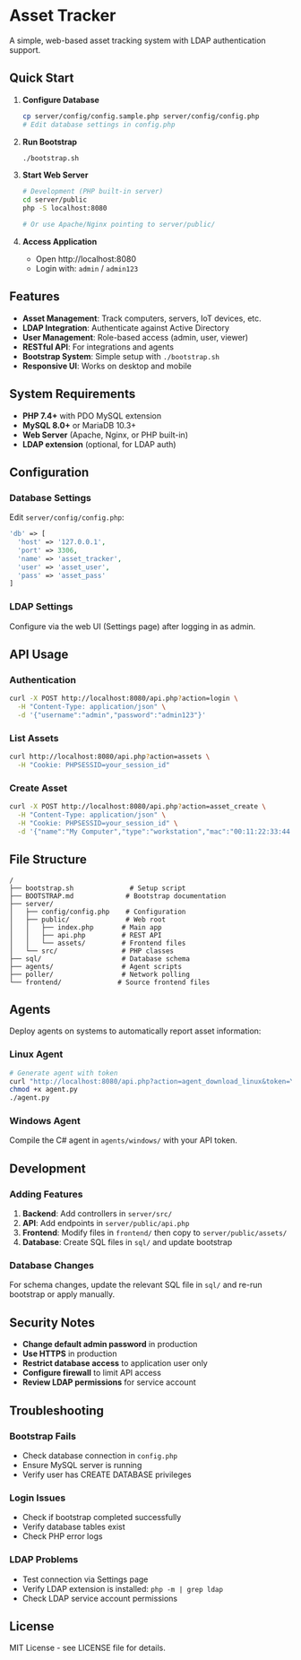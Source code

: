 # Asset Tracker

A simple, web-based asset tracking system with LDAP authentication support.

## Quick Start

1. **Configure Database**
   ```bash
   cp server/config/config.sample.php server/config/config.php
   # Edit database settings in config.php
   ```

2. **Run Bootstrap**
   ```bash
   ./bootstrap.sh
   ```

3. **Start Web Server**
   ```bash
   # Development (PHP built-in server)
   cd server/public
   php -S localhost:8080
   
   # Or use Apache/Nginx pointing to server/public/
   ```

4. **Access Application**
   - Open http://localhost:8080
   - Login with: `admin` / `admin123`

## Features

- **Asset Management**: Track computers, servers, IoT devices, etc.
- **LDAP Integration**: Authenticate against Active Directory
- **User Management**: Role-based access (admin, user, viewer)
- **RESTful API**: For integrations and agents
- **Bootstrap System**: Simple setup with `./bootstrap.sh`
- **Responsive UI**: Works on desktop and mobile

## System Requirements

- **PHP 7.4+** with PDO MySQL extension
- **MySQL 8.0+** or MariaDB 10.3+
- **Web Server** (Apache, Nginx, or PHP built-in)
- **LDAP extension** (optional, for LDAP auth)

## Configuration

### Database Settings
Edit `server/config/config.php`:
```php
'db' => [
  'host' => '127.0.0.1',
  'port' => 3306,
  'name' => 'asset_tracker',
  'user' => 'asset_user',
  'pass' => 'asset_pass'
]
```

### LDAP Settings
Configure via the web UI (Settings page) after logging in as admin.

## API Usage

### Authentication
```bash
curl -X POST http://localhost:8080/api.php?action=login \
  -H "Content-Type: application/json" \
  -d '{"username":"admin","password":"admin123"}'
```

### List Assets
```bash
curl http://localhost:8080/api.php?action=assets \
  -H "Cookie: PHPSESSID=your_session_id"
```

### Create Asset
```bash
curl -X POST http://localhost:8080/api.php?action=asset_create \
  -H "Content-Type: application/json" \
  -H "Cookie: PHPSESSID=your_session_id" \
  -d '{"name":"My Computer","type":"workstation","mac":"00:11:22:33:44:55"}'
```

## File Structure

```
/
├── bootstrap.sh              # Setup script
├── BOOTSTRAP.md             # Bootstrap documentation
├── server/
│   ├── config/config.php    # Configuration
│   ├── public/              # Web root
│   │   ├── index.php       # Main app
│   │   ├── api.php         # REST API
│   │   └── assets/         # Frontend files
│   └── src/                # PHP classes
├── sql/                    # Database schema
├── agents/                 # Agent scripts
├── poller/                 # Network polling
└── frontend/              # Source frontend files
```

## Agents

Deploy agents on systems to automatically report asset information:

### Linux Agent
```bash
# Generate agent with token
curl "http://localhost:8080/api.php?action=agent_download_linux&token=YOUR_TOKEN" > agent.py
chmod +x agent.py
./agent.py
```

### Windows Agent
Compile the C# agent in `agents/windows/` with your API token.

## Development

### Adding Features
1. **Backend**: Add controllers in `server/src/`
2. **API**: Add endpoints in `server/public/api.php`
3. **Frontend**: Modify files in `frontend/` then copy to `server/public/assets/`
4. **Database**: Create SQL files in `sql/` and update bootstrap

### Database Changes
For schema changes, update the relevant SQL file in `sql/` and re-run bootstrap or apply manually.

## Security Notes

- **Change default admin password** in production
- **Use HTTPS** in production
- **Restrict database access** to application user only
- **Configure firewall** to limit API access
- **Review LDAP permissions** for service account

## Troubleshooting

### Bootstrap Fails
- Check database connection in `config.php`
- Ensure MySQL server is running
- Verify user has CREATE DATABASE privileges

### Login Issues
- Check if bootstrap completed successfully
- Verify database tables exist
- Check PHP error logs

### LDAP Problems
- Test connection via Settings page
- Verify LDAP extension is installed: `php -m | grep ldap`
- Check LDAP service account permissions

## License

MIT License - see LICENSE file for details.